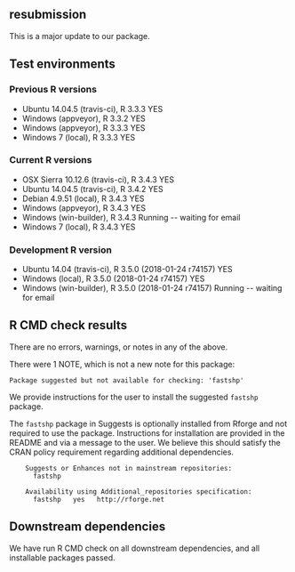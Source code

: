 ## resubmission

This is a major update to our package.

## Test environments

### Previous R versions
* Ubuntu 14.04.5      (travis-ci), R 3.3.3 YES
* Windows              (appveyor), R 3.3.2 YES
* Windows              (appveyor), R 3.3.3 YES
* Windows 7               (local), R 3.3.3 YES

### Current R versions
* OSX Sierra 10.12.6 (travis-ci), R 3.4.3 YES
* Ubuntu 14.04.5     (travis-ci), R 3.4.2 YES
* Debian 4.9.51          (local), R 3.4.3 YES
* Windows             (appveyor), R 3.4.3 YES
* Windows          (win-builder), R 3.4.3 Running -- waiting for email
* Windows 7              (local), R 3.4.3 YES

### Development R version
* Ubuntu 14.04        (travis-ci), R 3.5.0 (2018-01-24 r74157) YES
* Windows                 (local), R 3.5.0 (2018-01-24 r74157) YES
* Windows           (win-builder), R 3.5.0 (2018-01-24 r74157) Running -- waiting for email

## R CMD check results

There are no errors, warnings, or notes in any of the above.

There were 1 NOTE, which is not a new note for this package:

    Package suggested but not available for checking: 'fastshp'

We provide instructions for the user to install the suggested `fastshp` package.

The `fastshp` package in Suggests is optionally installed from Rforge and not required to use the package. Instructions for installation are provided in the README and via a message to the user. We believe this should satisfy the CRAN policy requirement regarding additional dependencies.

        Suggests or Enhances not in mainstream repositories:
          fastshp
      
        Availability using Additional_repositories specification:
          fastshp   yes   http://rforge.net



## Downstream dependencies

We have run R CMD check on all downstream dependencies, and all installable packages passed.
